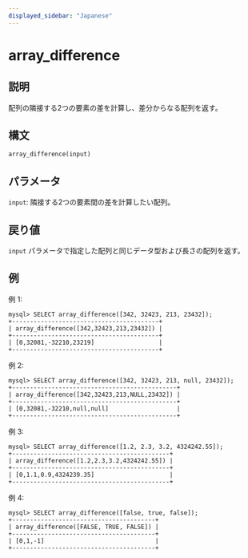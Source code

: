 ```yaml
---
displayed_sidebar: "Japanese"
---
```


# array_difference

## 説明

配列の隣接する2つの要素の差を計算し、差分からなる配列を返す。

## 構文

```SQL
array_difference(input)
```

## パラメータ

`input`: 隣接する2つの要素間の差を計算したい配列。

## 戻り値

`input` パラメータで指定した配列と同じデータ型および長さの配列を返す。

## 例

例 1:

```Plain
mysql> SELECT array_difference([342, 32423, 213, 23432]);
+-----------------------------------------+
| array_difference([342,32423,213,23432]) |
+-----------------------------------------+
| [0,32081,-32210,23219]                  |
+-----------------------------------------+
```

例 2:

```Plain
mysql> SELECT array_difference([342, 32423, 213, null, 23432]);
+----------------------------------------------+
| array_difference([342,32423,213,NULL,23432]) |
+----------------------------------------------+
| [0,32081,-32210,null,null]                   |
+----------------------------------------------+
```

例 3:

```Plain
mysql> SELECT array_difference([1.2, 2.3, 3.2, 4324242.55]);
+--------------------------------------------+
| array_difference([1.2,2.3,3.2,4324242.55]) |
+--------------------------------------------+
| [0,1.1,0.9,4324239.35]                     |
+--------------------------------------------+
```

例 4:

```Plain
mysql> SELECT array_difference([false, true, false]);
+----------------------------------------+
| array_difference([FALSE, TRUE, FALSE]) |
+----------------------------------------+
| [0,1,-1]                               |
+----------------------------------------+
```
